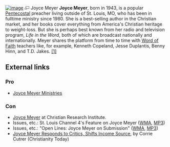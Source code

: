 [![image](images/thumb/7/7a/Joycemeyer.jpg/160px-Joycemeyer.jpg)](http://www.theopedia.com/File:Joycemeyer.jpg)
[![image](data:image/png;base64,iVBORw0KGgoAAAANSUhEUgAAAA8AAAALCAAAAACFLIiAAAAAAnRSTlMA/1uRIrUAAABPSURBVAjXY/j///+5vXDwjAHIr26ZAgXZe8H8a/+hoIcw/9nevdVL9+79DuPvzQYZFPUezu8BMZLXgkExnD8HAu6hqv//n+HZVjD4DuUDAKlChD3fj6aPAAAAAElFTkSuQmCC)](http://www.theopedia.com/File:Joycemeyer.jpg "Enlarge")
Joyce Meyer
**Joyce Meyer**, born in 1943, is a popular
[Pentecostal](Pentecostal "Pentecostal") preacher living outside of
St. Louis, MO, who has been in fulltime ministry since 1980. She is
a best-selling author in the Christian market, and her books cover
everything from America's Christian heritage to weight-loss. But
she is perhaps best known from her radio and television program,
*Life in the Word*, both of which are broadcast nationally and
internationally. Meyer shares the platform from time to time with
[Word of Faith](Word_of_Faith "Word of Faith") teachers like, for
example, Kenneth Copeland, Jesse Duplantis, Benny Hinn, and T.D.
Jakes.
[[1]](http://www.equip.org/articles/the-teachings-of-joyce-meyer)


## External links

### Pro

-   [Joyce Meyer Ministries](http://www.joycemeyer.org/)

### Con

-   [Joyce Meyer](http://www.equip.org/articles/the-teachings-of-joyce-meyer)
    at Christian Research Institute.
-   Issues, etc.: St. Louis Channel 4's Feature on Joyce Meyer
    ([WMA](http://worldwide.kfuo.org/kfuo/issues_etc4/Nov_17b.wma),
    [MP3](http://www.kfuo.org/mp3/Issues4/Nov_17b.mp3))
-   Issues, etc.: "Open Lines: Joyce Meyer on Submission"
    ([WMA](http://worldwide.kfuo.org/kfuo/issues_etc4/Nov_11c.wma),
    [MP3](http://www.kfuo.org/mp3/Issues4/Nov_11c.mp3))
-   [Joyce Meyer Responds to Critics, Shifts Income Source](http://www.christianitytoday.com/ct/2004/103/13.0.html),
    by Corrie Cutrer (Christianity Today)



